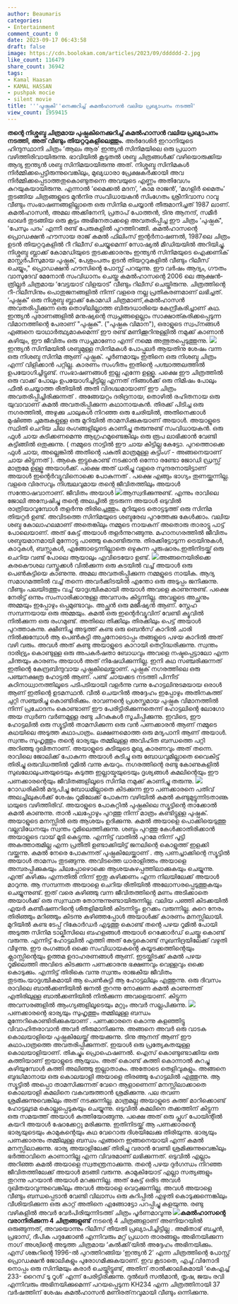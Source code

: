 ```yaml
---
author: Beaumaris
categories:
- Entertainment
comment_count: 0
date: 2023-09-17 06:43:58
draft: false
image: https://cdn.boolokam.com/articles/2023/09/dddddd-2.jpg
like_count: 116479
share_count: 36942
tags:
- Kamal Haasan
- KAMAL HASSAN
- pushpak mocie
- silent movie
title: '''പുഷ്പകി''നെക്കുറിച്ച് കമൽഹാസൻ വലിയ പ്രഖ്യാപനം നടത്തി'
view_count: 1959415
---
```


**തന്റെ നിശ്ശബ്ദ ചിത്രമായ പുഷ്പകിനെക്കുറിച്ച് കമൽഹാസൻ വലിയ പ്രഖ്യാപനം നടത്തി, അത് വീണ്ടും തിയറ്ററുകളിലെത്തും.** അർദേശിർ ഇറാനിയുടെ ഹിന്ദുസ്ഥാനി ചിത്രം ‘ആലം ആര’ ഇന്ത്യൻ സിനിമയിലെ ഒരു പ്രധാന വഴിത്തിരിവായിരുന്നു. ഭാവിയിൽ കൂടുതൽ ശബ്ദ ചിത്രങ്ങൾക്ക് വഴിയൊരുക്കിയ ആദ്യ ഇന്ത്യൻ ശബ്ദ സിനിമയായിരുന്നു അത്. നിശ്ശബ്ദ സിനിമകൾ നിർമ്മിക്കപ്പെട്ടിരുന്നുവെങ്കിലും, മുഖ്യധാരാ പ്രേക്ഷകർക്കായി അവ നിർമ്മിക്കപ്പെടാത്തതുകൊണ്ടുതന്നെ അവയുടെ എണ്ണം അതിവേഗം കുറയുകയായിരുന്നു. എന്നാൽ ‘മൈക്കൽ മദന’, ‘കാമ രാജൻ’, ‘മഗളിർ മൈതം’ തുടങ്ങിയ ചിത്രങ്ങളുടെ മുൻനിര സംവിധായകൻ സിംഗേതം ശ്രീനിവാസ റാവു വീണ്ടും സംഭാഷണങ്ങളില്ലാതെ ഒരു സിനിമ ചെയ്യാൻ തീരുമാനിച്ചത് 1987 ലാണ്. കമൽഹാസൻ, അമല അക്കിനേനി, പ്രതാപ് പോത്തൻ, ടിനു ആനന്ദ്, സമീർ ഖാഖർ തുടങ്ങിയ ഒരു കൂട്ടം അഭിനേതാക്കളെ അവതരിപ്പിച്ച ഈ ചിത്രം 'പുഷ്പക്', 'പേസും പദം' എന്നീ രണ്ട് പേരുകളിൽ പുറത്തിറങ്ങി. കമൽഹാസന്റെ പ്രൊഡക്ഷൻ ഹൗസായ രാജ് കമൽ ഫിലിംസ് ഇന്റർനാഷണൽ, 1987ലെ ചിത്രം ഉടൻ തിയറ്ററുകളിൽ റീ റിലീസ് ചെയ്യുമെന്ന് സോഷ്യൽ മീഡിയയിൽ അറിയിച്ചു. നിശ്ശബ്ദ ബ്ലാക്ക് കോമഡിയുടെ തുടക്കക്കാരനും ഇന്ത്യൻ സിനിമയുടെ ഐക്കണിക് മാസ്റ്റർപീസുമായ പുഷ്പക്, പേശുംപതം ഉടൻ തിയറ്ററുകളിൽ വീണ്ടും റിലീസ് ചെയ്യും," പ്രൊഡക്ഷൻ ഹൗസിന്റെ പോസ്റ്റ് പറയുന്നു. ഈ വർഷം ആദ്യം, ഗൗതം വാസുദേവ് ​​മേനോൻ സംവിധാനം ചെയ്ത കമൽഹാസന്റെ 2006 ലെ ആക്ഷൻ-ത്രില്ലർ ചിത്രമായ ‘വേട്ടയാട് വിളയാട്’ വീണ്ടും റിലീസ് ചെയ്തിരുന്നു. ചിത്രത്തിന്റെ റീ-റിലീസിനും പൊതുജനങ്ങളിൽ നിന്ന് വളരെ നല്ല പ്രതികരണമാണ് ലഭിച്ചത്. ‘പുഷ്പക്’ ഒരു നിശ്ശബ്ദ ബ്ലാക്ക് കോമഡി ചിത്രമാണ്,കമൽഹാസൻ അവതരിപ്പിക്കുന്ന ഒരു തൊഴിലില്ലാത്ത ബിരുദധാരിയെ കേന്ദ്രീകരിച്ചാണ് കഥ. ഇന്ത്യൻ പുരാണങ്ങളിൽ മനുഷ്യന്റെ സ്വപ്നങ്ങളെല്ലാം സാക്ഷാത്കരിക്കപ്പെടുന്ന വിമാനത്തിന്റെ പേരാണ് "പുഷ്പക്". ("പുഷ്പക വിമാന"), ഒരാളുടെ സ്വപ്‌നങ്ങൾ എങ്ങനെ യാഥാർത്ഥ്യമാകുമെന്ന് ഈ രണ്ട് മണിക്കൂറിനുള്ളിൽ നമുക്ക് കാണാൻ കഴിയും, ഈ ജീവിതം ഒരു സ്വപ്നമാണോ എന്ന് നമ്മെ അത്ഭുതപ്പെടുത്തുന്നു. ![](https://cdn.boolokam.com/articles/2023/09/dddddd-2.jpg)ഇന്ത്യന്‍ സിനിമയില്‍ ശബ്ദമുള്ള സിനിമകള്‍ പോപ്പുലര്‍ ആയതിനു ശേഷം വന്ന ഒരു നിശബ്ദ സിനിമ ആണ് പുഷ്പക്. പൂര്‍ണമായും ഇതിനെ ഒരു നിശബ്ദ ചിത്രം എന്ന് വിളിക്കാന്‍ പറ്റില്ല. കാരണം സംഗീതം ഇതിന്റെ പശ്ചാത്തലത്തില്‍ ഉപയോഗിച്ചിട്ടുണ്ട്. സംഭാഷണങ്ങള്‍ ഇല്ല എന്നേ ഉള്ളൂ. പക്ഷെ ഈ ചിത്രത്തില്‍ ഒരു വാക്ക് പോലും ഉപയോഗിച്ചിട്ടില്ല എന്നത് നിങ്ങള്‍ക്ക് ഒരു നിമിഷം പോലും ഫീല്‍ ചെയ്യാത്ത രീതിയില്‍ അതി വിദഗ്ദ്ധമായാണ് ഈ ചിത്രം അവതരിപ്പിച്ചിരിക്കുന്നത് . അങ്ങേയറ്റം ദരിദ്രനായ, തൊഴില്‍ രഹിതനായ ഒരു യുവാവാണ് കമല്‍ അവതരിപ്പിക്കുന്ന കഥാനായകന്‍. തിരക്ക് പിടിച്ച ഒരു നഗരത്തില്‍, അഴുക്കു ചാലുകള്‍ നിറഞ്ഞ ഒരു ചേരിയില്‍, അതിനെക്കാള്‍ മുഷിഞ്ഞ ചുമരുകളുള്ള ഒരു മുറിയില്‍ താമസിക്കുകയാണ് അയാള്‍. അയാളുടെ സ്ഥിതി ചെറിയ ചില രംഗങ്ങളിലൂടെ കാണിച്ചു തരുന്നുണ്ട് സംവിധായകന്‍. ഒരു ഫുള്‍ ചായ കുടിക്കണമെന്നു ആഗ്രഹമുണ്ടെങ്കിലും ഒരു രൂപ ലാഭിക്കാന്‍ വേണ്ടി കട്ടിങ്ങില്‍ ഒതുക്കുന്നു. ( നമ്മുടെ നാട്ടില്‍ ഈ ചായ കിട്ടില്ല കേട്ടോ. പുറത്തൊക്കെ ഫുള്‍ ചായ, അല്ലെങ്കില്‍ അതിന്റെ പകുതി മാത്രമുള്ള കട്ടിംഗ് - അങ്ങനെയാണ് ചായ കിട്ടുന്നത് ). ആകെ ഇട്ടുകൊണ്ട്‌ നടക്കാന്‍ ഒന്നോ രണ്ടോ ജോഡി ഡ്രസ്സ്‌ മാത്രമേ ഉള്ളൂ അയാള്‍ക്ക്. പക്ഷെ അത് ധരിച്ചു വളരെ സുന്ദരനായിട്ടാണ് അയാള്‍ ഇന്റെര്‍വ്യൂവിനൊക്കെ പോകുന്നത് . പക്ഷെ എങ്ങും ഭാഗ്യം തുണയ്ക്കുന്നില്ല. വളരെ വിരസവും നിശ്ചലവുമായ തന്റെ ജീവിതത്തിലും അയാള്‍ സന്തോഷവാനാണ്. ജീവിതം അയാള്‍ ![](https://cdn.boolokam.com/articles/2023/09/dddddff.jpeg)ആസ്വദിക്കുന്നുണ്ട്. എന്നും രാവിലെ ജോലി അന്വേഷിച്ചു തന്റെ അലച്ചില്‍ തുടരുന്ന അയാള്‍ ഒടുവില്‍ രാത്രിയാവുമ്പോള്‍ തളര്‍ന്നു തിരിച്ചെത്തും. മുറിയുടെ തൊട്ടടുത്ത്‌ ഒരു സിനിമ തിയറ്റര്‍ ഉണ്ട്. അവിടത്തെ സിനിമയുടെ ശബ്ദരേഖ പുറത്തേക്കു കേള്‍ക്കാം. വലിയ ശബ്ദ കോലാഹലമാണ് അതെങ്കിലും നമ്മുടെ നായകന് അതൊരു താരാട്ടു പാട്ട് പോലെയാണ്. അത് കേട്ട് അയാള്‍ തളര്‍ന്നുറങ്ങുന്നു. മഹാനഗരത്തില്‍ ജീവിതം ശബ്ദയമാനമായി മുന്നോട്ടു പാഞ്ഞു കൊണ്ടിരുന്നു. തിരക്കിട്ടോടുന്ന ട്രെയിനുകള്‍, കാറുകള്‍, ബസ്സുകള്‍, എങ്ങോട്ടെന്നില്ലാതെ ഒഴുകുന്ന പുരുഷാരം.ഇതിനിടയ്ക്ക് ഒരു ചെറിയ വണ്ട്‌ പോലെ ആയാലും എവിടെയോ ഉണ്ട്. ![](https://cdn.boolokam.com/articles/2023/09/acvv.webp)അങ്ങനെയിരിക്കെ കരകൌശല വസ്തുക്കള്‍ വില്‍ക്കുന്ന ഒരു കടയില്‍ വച്ച് അയാള്‍ ഒരു പെണ്‍കുട്ടിയെ കാണുന്നു. അമല അവതരിപ്പിക്കുന്ന നമ്മളുടെ നായിക. ആദ്യ സമാഗമത്തില്‍ വച്ച് തന്നെ അവര്‍ക്കിടയില്‍ എന്തോ ഒരു അടുപ്പം ജനിക്കുന്നു. വീണ്ടും പലയിടത്തും വച്ച് യാദൃശ്ചികമായി അയാള്‍ അവളെ കാണുന്നുണ്ട്. പക്ഷെ നേരിട്ട് ഒന്നും സംസാരിക്കാനുള്ള അവസരം കിട്ടുന്നില്ല. അവളുടെ അച്ഛനും അമ്മയും ഇപ്പോഴും ഒപ്പമുണ്ടാവും. അച്ഛന്‍ ഒരു മജീഷ്യന്‍ ആണ്. സ്നേഹ സമ്പന്നയായ ഒരു അമ്മയും. കമല്‍ ഒരു ഇന്റെര്‍വ്യൂവിന് വേണ്ടി ക്യൂവില്‍ നില്‍ക്കുന്ന ഒരു രംഗമുണ്ട്. അതിലെ തിക്കിലും തിരക്കിലും പെട്ട് അയാള്‍ പുറത്താകുന്നു. ക്ഷീണിച്ചു അടുത്ത് കണ്ട ഒരു ബെന്‍സ് കാറില്‍ ചാരി നില്‍ക്കുമ്പോള്‍ ആ പെണ്‍കുട്ടി അച്ഛനോടൊപ്പം തങ്ങളുടെ പഴയ കാറില്‍ അത് വഴി വരും. അവള്‍ അത് കണ്ടു അയാളുടെ കാറായി തെറ്റിദ്ധരിക്കുന്നു. സ്വന്തം ദാരിദ്ര്യം കൊണ്ടുള്ള ഒരു അപകര്‍ഷതാ ബോധവും അവളെ നഷ്ടപ്പെട്ടാലോ എന്ന ചിന്തയും കാരണം അയാള്‍ അത് നിഷേധിക്കുന്നില്ല. ഇനി കഥ സഞ്ചരിക്കുന്നത് ഇതിന്റെ കേന്ദ്രബിന്ദുവായ പുഷ്പകിലെയ്ക്കാണ്. പുഷ്പക് നഗരത്തിലെ ഒരു പഞ്ചനക്ഷത്ര ഹോട്ടല്‍ ആണ്. പണ്ട് ചായക്കട നടത്തി പിന്നീട് കഠിനാധ്വാനത്തിലൂടെ പടിപടിയായി വളര്‍ന്നു വന്നു ഹോട്ടലിനുടമയായ ഒരാള്‍ ആണ് ഇതിന്റെ ഉടമസ്ഥന്‍. വീല്‍ ചെയറില്‍ അദ്ദേഹം ഇപ്പോഴും അതിനകത്ത് ചുറ്റി സഞ്ചരിച്ചു കൊണ്ടിരിക്കും. രാവണന്റെ പ്രശസ്തമായ പുഷ്പക വിമാനത്തില്‍ നിന്ന് പ്രചോദനം കൊണ്ടാണ് ഈ പേരിട്ടിരിക്കുന്നതെന്ന് ഹോട്ടലിന്റെ ലോഗോ അയ സ്വര്‍ണ വര്‍ണമുള്ള രണ്ടു ചിറകുകള്‍ സൂചിപ്പിക്കുന്നു. ഇവിടെ, ഈ ഹോട്ടലില്‍ ഒരു സ്യൂട്ടില്‍ താമസിക്കുന്ന ഒരു വന്‍ പണക്കാരന്‍ ആണ് നമ്മുടെ കഥയിലെ അടുത്ത കഥാപാത്രം. ലക്ഷണമൊത്ത ഒരു മദ്യപാനി ആണ് അയാള്‍. സ്വന്തം സുഹൃത്തും തന്റെ ഭാര്യയും തമ്മിലുള്ള അവിഹിത ബന്ധത്തെ പറ്റി അറിഞ്ഞു ദുഖിതനാണ്. അയാളുടെ കുടിയുടെ മുഖ്യ കാരണവും അത് തന്നെ. രാവിലെ ജോലിക്ക് പോകുന്ന അയാള്‍ കുടിച്ചു ഒരു ബോധവുമില്ലാതെ വൈകിട്ട് തിരിച്ചു ഒരുവിധത്തില്‍ റൂമില്‍ വന്നു കയറും. നഗരത്തിന്റെ രണ്ടു കോണുകളില്‍ സുഖലോലുപതയുടെയും കടുത്ത ഇല്ലായ്മയുടെയും ദൃശ്യങ്ങള്‍ കമലിന്റെയും ഈ പണക്കാരന്റെയും ജീവിതങ്ങളിലൂടെ സിനിമ നമുക്ക് കാണിച്ചു തരുന്നു. ![](https://cdn.boolokam.com/articles/2023/09/xac.jpg)റോഡരികില്‍ മദ്യപിച്ചു ബോധമില്ലാതെ കിടക്കുന്ന ഈ പണക്കാരനെ പതിവ് അലച്ചിലുകള്‍ക്ക് ശേഷം റൂമിലേക്ക്‌ പോകുന്ന വഴിയില്‍ കമല്‍ കണ്ടുമുട്ടുന്നിടതാണ്ക ഥയുടെ വഴിത്തിരിവ്. അയാളുടെ പോകറ്റില്‍ പുഷ്പകിലെ സ്യൂട്ടിന്റെ താക്കോല്‍ കമല്‍ കാണുന്നു. താന്‍ പലപ്പോഴും പുറത്തു നിന്ന് മാത്രം കണ്ടിട്ടുള്ള പുഷ്പക്. അയാളുടെ മനസ്സില്‍ ഒരു ആശയം ഉദിക്കുന്നു. കമല്‍ അയാളെ പൊക്കിയെടുത്തു വല്ലവിധേനയും സ്വന്തം റൂമിലെത്തിക്കുന്നു. ശബ്ദം പുറത്തു കേള്‍ക്കാതിരിക്കാന്‍ അയാളുടെ വായ്‌ മൂടി കെട്ടുന്നു. എന്നിട്ട് വാതില്‍ പുറമേ നിന്ന് പൂട്ടി അകത്താരുമില്ല എന്ന പ്രതീതി ഉണ്ടാക്കിയിട്ട് ജനലിന്റെ കൊളുത്ത് ഇളക്കി വയ്ക്കുന്നു. കമല്‍ നേരെ പോകുന്നത് പുഷ്പകിലേയ്ക്കാണ് . ആ പണച്ചാക്കിന്റെ സ്യൂട്ടില്‍ അയാള്‍ താമസം തുടങ്ങുന്നു. അവിടത്തെ ധാരാളിത്തം അയാളെ അമ്പരപ്പിക്കുകയും ചിലപ്പോഴൊക്കെ ആശയകുഴപ്പത്തിലാക്കുകയും ചെയ്യുന്നു. എന്ത് കഴിക്കും എന്നതില്‍ നിന്ന് ഇതു കഴിക്കണം എന്ന നിലയിലേക്ക് അയാള്‍ മാറുന്നു. ആ സമ്പന്നത അയാളെ ചെറിയ രീതിയില്‍ അലോസരപ്പെടുത്തുകയും ചെയ്യുന്നുണ്ട്. ഇത് വരെ കഴിഞ്ഞു വന്ന ജീവിതത്തിന്റെ മണം അടിക്കാതെ അയാള്‍ക്ക് ഒരു സ്വസ്ഥത തോന്നുന്നുണ്ടായിരുന്നില്ല. വലിയ പഞ്ഞി കിടക്കയില്‍ എയര്‍ കണ്ടീഷണറിന്റെ ശീതളിമയില്‍ കിടന്നിട്ടും ഉറക്കം വരുന്നില്ല. കുറെ നേരം തിരിഞ്ഞും മറിഞ്ഞും കിടന്നു കഴിഞ്ഞപ്പോള്‍ അയാള്‍ക്ക് കാരണം മനസ്സിലായി. മുറിയില്‍ കണ്ട ടേപ്പ് റികോര്‍ഡര്‍ എടുത്തു കൊണ്ട് തന്റെ പഴയ റൂമില്‍ പോയി അടുത്ത സിനിമ ടാല്കീസിലെ ബഹളങ്ങള്‍ അയാള്‍ റെക്കോര്‍ഡ്‌ ചെയ്തു കൊണ്ട് വരുന്നു. എന്നിട്ട് ഹോട്ടലില്‍ എത്തി അത് കേട്ടുകൊണ്ട് സുഖനിദ്രയിലേക്ക് വഴുതി വീഴുന്നു. ഈ രംഗങ്ങള്‍ ഒക്കെ സംവിധായകന്റെ കയ്യടക്കത്തിന്റെയും ക്ലാസ്സിന്റെയും ഉത്തമ ഉദാഹരണങ്ങള്‍ ആണ്. ഇടയ്ക്കിടക്ക് കമല്‍ പഴയ റൂമിലെത്തി അവിടെ കിടക്കുന്ന പണക്കാരനു ഭക്ഷണവും വെള്ളവും ഒക്കെ കൊടുക്കും. എന്നിട്ട് തിരികെ വന്നു സ്വന്തം രാജകീയ ജീവിതം തുടരും.യാദൃശ്ചികമായി ആ പെണ്‍കുട്ടി ആ ഹോട്ടലിലും എത്തുന്നു. ഒരു ദിവസം രാവിലെ ബാല്‍ക്കണിയില്‍ ജനല്‍ തുറന്നു നോക്കുന്ന കമല്‍ കാണുന്നത് എതിരിലുള്ള ബാല്‍ക്കണിയില്‍ നില്‍ക്കുന്ന അവളെയാണ്. കിട്ടുന്ന അവസരങ്ങളില്‍ ആംഗ്യങ്ങളിലൂടെയും മറ്റും അവര്‍ സല്ലപിക്കുന്നു. ![](https://cdn.boolokam.com/articles/2023/09/qqqq-1.jpg)പണക്കാരന്റെ ഭാര്യയും സുഹൃത്തും തമ്മിലുള്ള ബന്ധം മുന്നേറികൊണ്ടിരിക്കുകയാണ് . പണക്കാരനെ കൊന്നു കളഞ്ഞിട്ടു വിവാഹിതരാവാന്‍ അവര്‍ തീരുമാനിക്കുന്നു. അങ്ങനെ അവര്‍ ഒരു വാടക കൊലയാളിയെ പുഷ്പകിലേയ്ക്ക് അയക്കുന്നു. ടിനു ആനന്ദ് ആണ് ഈ കഥാപാത്രത്തെ അവതരിപ്പിക്കുന്നത്‌. ഇയാള്‍ ഒരു പ്രത്യേകതയുള്ള കൊലയാളിയാണ്. തികച്ചും പ്രൊഫെഷണല്‍. ഐസ് കൊണ്ടുണ്ടാക്കിയ ഒരു കത്തിയാണ് ഇയാളുടെ ആയുധം. അത് കൊണ്ട് കുത്തി കൊന്നാല്‍ കുറച്ചു കഴിയുമ്പോള്‍ കത്തി അലിഞ്ഞു ഇല്ലാതാകും. അതോടെ തെളിവുകളും. അങ്ങനെ ബുദ്ധിമാനായ ഒരു കൊലയാളി അയാളെ തിരഞ്ഞു ഹോട്ടലില്‍ എത്തുന്നു. ആ സ്യൂട്ടില്‍ അപ്പൊ താമസിക്കുന്നത് വേറെ ആളാണെന്ന് മനസ്സിലാക്കാതെ കൊലയാളി കമലിനെ വകവരുത്താന്‍ ശ്രമിക്കുന്നു. പല തവണ ശ്രമിക്കുന്നുവെങ്കിലും അത് നടക്കുന്നില്ല. മാത്രമല്ല അയാളുടെ കുത്ത് മാറിക്കൊണ്ട് ഹോട്ടലുടമ കൊല്ലപ്പെടുകയും ചെയ്യുന്നു. ഒടുവില്‍ കമലിനെ തക്കത്തിന് കിട്ടുന്ന ഒരു സമയത്ത് അയാള്‍ കത്തിയോങ്ങുന്നു. പക്ഷെ അത് ഒരു പ്ലുഗ് പോയിന്റില്‍ കയറി അയാള്‍ ഷോക്കേറ്റു മരിക്കുന്നു. ഇതിനിടയ്ക്ക് ആ പണക്കാരന്റെ ഭാര്യയുടെയും കാമുകന്റെയും കഥ വേറൊരു ദിശയിലേക്കു തിരിയുന്നു. ഭാര്യയും പണക്കാരനും തമ്മിലുള്ള ബന്ധം എങ്ങനെ ഇങ്ങനെയായി എന്ന് കമല്‍ മനസ്സിലാക്കുന്നു. ഭാര്യ അയാളിലേക്ക് തിരിച്ചു വരാന്‍ വേണ്ടി ശ്രമിക്കുന്നുവെങ്കിലും ഭര്‍ത്താവിനെ കാണാനില്ല എന്ന വിവരമാണ് ലഭിക്കുന്നത്. ഒടുവില്‍ എല്ലാം അറിഞ്ഞ കമല്‍ അയാളെ സ്വതന്ത്രനാക്കുന്നു. തന്റെ പഴയ ദുര്‍ഗന്ധം നിറഞ്ഞ ജീവിതത്തിലേക്ക് അയാള്‍ മടങ്ങി വരുന്നു. കാമുകിയോട് എല്ലാ സത്യങ്ങളും തുറന്നു പറയാന്‍ അയാള്‍ മറക്കുന്നില്ല. അത് കേട്ട് ഒരിട അവള്‍ ദുഖിതയാവുന്നുവെങ്കിലും അവള്‍ അയാളെ വെറുക്കുന്നില്ല. അവള്‍ അയാളെ വീണ്ടും ബന്ധപ്പെടാന്‍ വേണ്ടി വിലാസം ഒരു കുറിപ്പില്‍ എഴുതി കൊടുക്കുന്നെങ്കിലും വീശിയടിക്കുന്ന ഒരു കാറ്റ് അതിനെ എങ്ങോട്ടോ പറപ്പിച്ചു കളയുന്നു. രണ്ടു വഴികളില്‍ അവര്‍ വേര്‍പിരിയുന്നിടത്ത് ചിത്രം പൂര്‍ണമാവുന്നു **![](https://cdn.boolokam.com/articles/2023/09/dqqqqqqq.jpg)കമൽഹാസന്റെ വരാനിരിക്കുന്ന 4 ചിത്രങ്ങളുണ്ട്** നടന്റെ 4 ചിത്രങ്ങളാണ് അണിയറയിൽ ഒരുങ്ങുന്നത്, അവയൊന്നും റിലീസ് തീയതി പ്രഖ്യാപിച്ചിട്ടില്ല . അമിതാഭ് ബച്ചൻ, പ്രഭാസ്, ദീപിക പദുക്കോൺ എന്നിവരും മറ്റ് പ്രധാന താരങ്ങളും അഭിനയിക്കുന്ന നാഗ് അശ്വിന്റെ അടുത്ത ചിത്രമായ ‘കൽക്കി’യിൽ അദ്ദേഹം അഭിനയിക്കും. എസ് ശങ്കറിന്റെ 1996-ൽ പുറത്തിറങ്ങിയ ‘ഇന്ത്യൻ 2’ എന്ന ചിത്രത്തിന്റെ പോസ്റ്റ് പ്രൊഡക്ഷൻ ജോലികളും പുരോഗമിക്കുകയാണ്. ഇവ കൂടാതെ, എച്ച്.വിനോദി നൊപ്പം ഒരു സിനിമയും കരാർ ചെയ്തിട്ടുണ്ട്, അതിന് താൽക്കാലികമായി ‘കെഎച്ച് 233- റൈസ് ടു റൂൾ’ എന്ന് പേരിട്ടിരിക്കുന്നു. ദുൽഖർ സൽമാൻ, തൃഷ, ജയം രവി എന്നിവരും അഭിനയിക്കുമെന്ന് പറയപ്പെടുന്ന KH234 എന്ന ചിത്രത്തിനായി 37 വർഷത്തിന് ശേഷം കമൽഹാസൻ മണിരത്‌നവുമായി വീണ്ടും ഒന്നിക്കുന്നു.